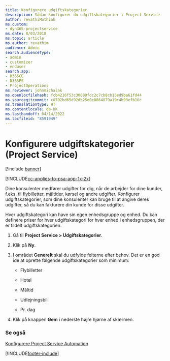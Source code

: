 ```yaml
---
title: Konfigurere udgiftskategorier
description: Sådan konfigurer du udgiftskategorier i Project Service
author: revathiMuthiah
ms.custom:
- dyn365-projectservice
ms.date: 8/03/2018
ms.topic: article
ms.author: revathim
audience: Admin
search.audienceType:
- admin
- customizer
- enduser
search.app:
- D365CE
- D365PS
- ProjectOperations
ms.reviewer: johnmichalak
ms.openlocfilehash: fcb4216f53c30089fdc2c7cb8cb15ed9ba61fd44
ms.sourcegitcommit: c0792bd65d92db25e0e8864879a19c4b93efb10c
ms.translationtype: HT
ms.contentlocale: da-DK
ms.lasthandoff: 04/14/2022
ms.locfileid: "8591949"
---
```

# <a name="configure-expense-categories-project-service"></a>Konfigurere udgiftskategorier (Project Service)

[!include [banner](../includes/psa-now-project-operations.md)]

[!INCLUDE[cc-applies-to-psa-app-1x-2x](../includes/cc-applies-to-psa-app-1x-2x.md)]

Dine konsulenter medfører udgifter for dig, når de arbejder for dine kunder, f.eks. til flybilletter, måltider, kørsel og andre udgifter. Konfigurer udgiftskategorier, som dine konsulenter kan bruge til at angive deres udgifter, så du kan fakturere din kunde for disse udgifter.  
  
Hver udgiftskategori kan have sin egen enhedsgruppe og enhed. Du kan definere priser for hver udgiftskategori for hver enhed i enhedsgruppen, der er tildelt udgiftskategorien.  
  
1.  Gå til **Project Service > Udgiftskategorier**.  
  
2.  Klik på **Ny**.  
  
3.  I området **Generelt** skal du udfylde felterne efter behov. Det er en god ide at oprette følgende udgiftskategorier som minimum:  
  
    -   Flybilletter  
  
    -   Hotel  
  
    -   Måltid  
  
    -   Udlejningsbil  
  
    -   Pr. dag  
  
4.  Klik på knappen **Gem** i nederste højre hjørne af skærmen.  
  
### <a name="see-also"></a>Se også  
 [Konfigurere Project Service Automation](../psa/configure.md)


[!INCLUDE[footer-include](../includes/footer-banner.md)]
